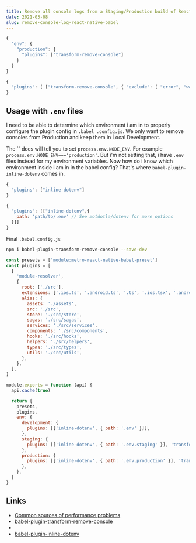 ```yaml
---
title: Remove all console logs from a Staging/Production build of React Native
date: 2021-03-08
slug: remove-console-log-react-native-babel
---
```


```js
{
  "env": {
    "production": {
      "plugins": ["transform-remove-console"]
    }
  }
}
```

```js
{
  "plugins": [ ["transform-remove-console", { "exclude": [ "error", "warn"] }] ]
}
```

## Usage with `.env` files

I need to be able to determine which environment i am in to properly configure the plugin config in `.babel .config.js`. We only want to remove consoles from Production and keep them in Local Development.

The `` docs will tell you to set `process.env.NODE_ENV`. For example `process.env.NODE_ENV==='production'`. But i'm not setting that, i have `.env` files instead for my environment variables. Now how do i know which environment inside i am in in the babel config? That's where `babel-plugin-inline-dotenv` comes in.

```js
{
  "plugins": ["inline-dotenv"]
}
```

```js
{
  "plugins": [["inline-dotenv",{
    path: 'path/to/.env' // See motdotla/dotenv for more options
  }]]
}
```

Final `.babel.config.js`

```bash
npm i babel-plugin-transform-remove-console --save-dev
```

```js
const presets = ['module:metro-react-native-babel-preset']
const plugins = [
  [
    'module-resolver',
    {
      root: ['./src'],
      extensions: ['.ios.ts', '.android.ts', '.ts', '.ios.tsx', '.android.tsx', '.tsx', '.jsx', '.js', '.json'],
      alias: {
        assets: './assets',
        src: './src',
        store: './src/store',
        sagas: './src/sagas',
        services: './src/services',
        components: './src/components',
        hooks: './src/hooks',
        helpers: './src/helpers',
        types: './src/types',
        utils: './src/utils',
      },
    },
  ],
]

module.exports = function (api) {
  api.cache(true)

  return {
    presets,
    plugins,
    env: {
      development: {
        plugins: [['inline-dotenv', { path: '.env' }]],
      },
      staging: {
        plugins: [['inline-dotenv', { path: '.env.staging' }], 'transform-remove-console'],
      },
      production: {
        plugins: [['inline-dotenv', { path: '.env.production' }], 'transform-remove-console'],
      },
    },
  }
}
```

Links
---

- [Common sources of performance problems](https://reactnative.dev/docs/performance#using-consolelog-statements)
- [babel-plugin-transform-remove-console](https://babeljs.io/docs/en/babel-plugin-transform-remove-console/)
- [](https://stackoverflow.com/a/57494657)
- [babel-plugin-inline-dotenv](https://github.com/brysgo/babel-plugin-inline-dotenv)